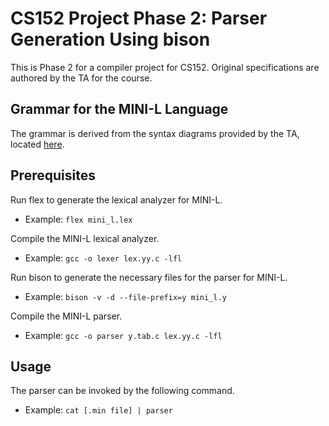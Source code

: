 # CS152 Project Phase 2: Parser Generation Using bison
This is Phase 2 for a compiler project for CS152. Original specifications are authored by the TA for the course.


## Grammar for the MINI-L Language
The grammar is derived from the syntax diagrams provided by the TA, located [here](https://www.cs.ucr.edu/~mafar001/compiler/webpages2/syntax.html). 

## Prerequisites

Run flex to generate the lexical analyzer for MINI-L. 
- Example: `flex mini_l.lex`

Compile the MINI-L lexical analyzer. 
- Example: `gcc -o lexer lex.yy.c -lfl`

Run bison to generate the necessary files for the parser for MINI-L.
- Example: `bison -v -d --file-prefix=y mini_l.y`

Compile the MINI-L parser.
- Example: `gcc -o parser y.tab.c lex.yy.c -lfl`

## Usage
The parser can be invoked by the following command.
- Example: `cat [.min file] | parser`
